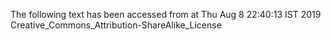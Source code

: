 The following text has been accessed from at Thu Aug 8 22:40:13 IST 2019
Creative_Commons_Attribution-ShareAlike_License
